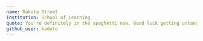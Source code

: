 ```yaml
---
name: Dakota Street
institution: School of Learning
quote: You're definitely in the spaghetti now. Good luck getting untangled - Kairi Imahara 
github_user: kadoto
---
```

